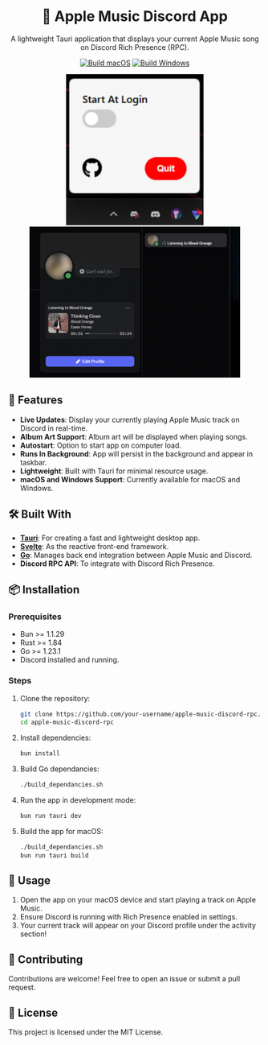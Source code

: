 
<div align="center">

# 🎵 Apple Music Discord App

A lightweight Tauri application that displays your current Apple Music song on Discord Rich Presence (RPC).

[![Build macOS](https://github.com/tsliger/apple-music-discord-app/actions/workflows/macos-tauri.yml/badge.svg)](https://github.com/tsliger/apple-music-discord-app/actions/workflows/macos-tauri.yml)
[![Build Windows](https://github.com/tsliger/apple-music-discord-app/actions/workflows/windows-tauri.yml/badge.svg)](https://github.com/tsliger/apple-music-discord-app/actions/workflows/windows-tauri.yml)

</div>
<div align="center">
  <img src=".github/images/windows_display.webp" alt="Windows taskbar view" height="300px" />
  <img src=".github/images/discord_side.webp" alt="Discord Rich Presence" height="300px" />
</div>

## 🚀 Features

-   **Live Updates**: Display your currently playing Apple Music track on Discord in real-time.
-   **Album Art Support**: Album art will be displayed when playing songs.
-   **Autostart**: Option to start app on computer load.
-   **Runs In Background**: App will persist in the background and appear in taskbar.
-   **Lightweight**: Built with Tauri for minimal resource usage.
-   **macOS and Windows Support**: Currently available for macOS and Windows.

## 🛠️ Built With

-   **[Tauri](https://tauri.app/)**: For creating a fast and lightweight desktop app.
-   **[Svelte](https://svelte.dev/)**: As the reactive front-end framework.
-   **[Go](https://go.dev/)**: Manages back end integration between Apple Music and Discord.
-   **Discord RPC API**: To integrate with Discord Rich Presence.

## 📦 Installation

### Prerequisites

-   Bun >= 1.1.29
-   Rust >= 1.84
-   Go >= 1.23.1
-   Discord installed and running.
### Steps

1.  Clone the repository:

    ```bash
    git clone https://github.com/your-username/apple-music-discord-rpc.git
    cd apple-music-discord-rpc
    ```

2.  Install dependencies:
	 ```bash
    bun install
    ```
3.  Build Go dependancies:
	  ```bash
    ./build_dependancies.sh
    ```
5.  Run the app in development mode:

    ```bash
    bun run tauri dev
    ```

6.  Build the app for macOS:

    ```bash
    ./build_dependancies.sh
    bun run tauri build
    ```
## 📖 Usage

1.  Open the app on your macOS device and start playing a track on Apple Music.
2.  Ensure Discord is running with Rich Presence enabled in settings.
3.  Your current track will appear on your Discord profile under the activity section!

## 🤝 Contributing

Contributions are welcome! Feel free to open an issue or submit a pull request.

## 📝 License

This project is licensed under the MIT License.
